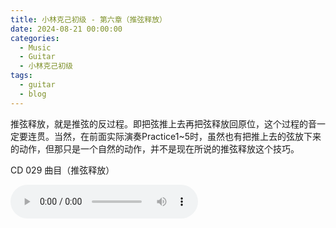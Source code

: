 ```yaml
---
title: 小林克己初级 - 第六章（推弦释放）
date: 2024-08-21 00:00:00
categories:
  - Music
  - Guitar
  - 小林克己初级
tags:
  - guitar
  - blog
---
```


推弦释放，就是推弦的反过程。即把弦推上去再把弦释放回原位，这个过程的音一定要连贯。当然，在前面实际演奏Practice1~5时，虽然也有把推上去的弦放下来的动作，但那只是一个自然的动作，并不是现在所说的推弦释放这个技巧。

<!-- more -->

CD 029 曲目（推弦释放）

<audio controls src="/guitar-lin-c/cd-029.mp3" />